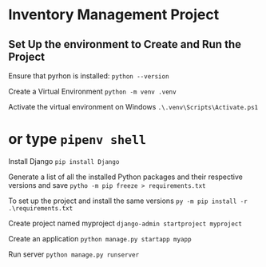 # Inventory Management Project

## Set Up the environment to Create and Run the Project

Ensure that pyrhon is installed:
`python --version`

Create a Virtual Environment
`python -m venv .venv`

Activate the virtual environment on Windows
`.\.venv\Scripts\Activate.ps1`
# or type `pipenv shell`

Install Django
`pip install Django`

Generate a list of all the installed Python packages and their respective versions and save
`pytho -m pip freeze > requirements.txt`

To set up the project and install the same versions
`py -m pip install -r .\requirements.txt`

Create project named myproject
`django-admin startproject myproject`

Create an application
`python manage.py startapp myapp`

Run server
`python manage.py runserver` 
